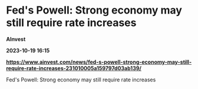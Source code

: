 # Fed's Powell: Strong economy may still require rate increases
**AInvest**

**2023-10-19 16:15**

**https://www.ainvest.com/news/fed-s-powell-strong-economy-may-still-require-rate-increases-231010005a159797d03ab139/**

Fed's Powell: Strong economy may still require rate increases